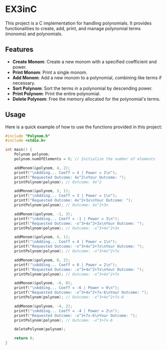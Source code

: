 # EX3inC

This project is a C implementation for handling polynomials. It provides functionalities to create, add, print, and manage polynomial terms (monoms) and polynomials.

## Features

- **Create Monom**: Create a new monom with a specified coefficient and power.
- **Print Monom**: Print a single monom.
- **Add Monom**: Add a new monom to a polynomial, combining like terms if necessary.
- **Sort Polynom**: Sort the terms in a polynomial by descending power.
- **Print Polynom**: Print the entire polynomial.
- **Delete Polynom**: Free the memory allocated for the polynomial's terms.

## Usage

Here is a quick example of how to use the functions provided in this project:

```c
#include "Polynom.h"
#include <stdio.h>

int main() {
    Polynom polynom;
    polynom.numOfElements = 0; // Initialize the number of elements

    addMonom(&polynom, 4, 2);
    printf("\nAdding... Coeff = 4 | Power = 2\n");
    printf("Requested Outcome: 4x^2\nYour Outcome: ");
    printPolynom(polynom); // Outcome: 4x^2

    addMonom(&polynom, 3, 1);
    printf("\nAdding... Coeff = 3 | Power = 1\n");
    printf("Requested Outcome: 4x^2+3x\nYour Outcome: ");
    printPolynom(polynom); // Outcome: 4x^2+3x

    addMonom(&polynom, -1, 3);
    printf("\nAdding... Coeff = -1 | Power = 3\n");
    printf("Requested Outcome: -x^3+4x^2+3x\nYour Outcome: ");
    printPolynom(polynom); // Outcome: -x^3+4x^2+3x

    addMonom(&polynom, 4, 1);
    printf("\nAdding... Coeff = 4 | Power = 1\n");
    printf("Requested Outcome: -x^3+4x^2+7x\nYour Outcome: ");
    printPolynom(polynom); // Outcome: -x^3+4x^2+7x

    addMonom(&polynom, 0, 2);
    printf("\nAdding... Coeff = 0 | Power = 2\n");
    printf("Requested Outcome: -x^3+4x^2+7x\nYour Outcome: ");
    printPolynom(polynom); // Outcome: -x^3+4x^2+7x

    addMonom(&polynom, -6, 0);
    printf("\nAdding... Coeff = -6 | Power = 0\n");
    printf("Requested Outcome: -x^3+4x^2+7x-6\nYour Outcome: ");
    printPolynom(polynom); // Outcome: -x^3+4x^2+7x-6

    addMonom(&polynom, -4, 2);
    printf("\nAdding... Coeff = -4 | Power = 2\n");
    printf("Requested Outcome: -x^3+7x-6\nYour Outcome: ");
    printPolynom(polynom); // Outcome: -x^3+7x-6

    deletePolynom(polynom);

    return 0;
}
